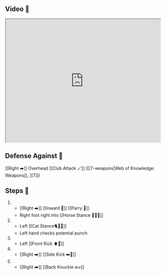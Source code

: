 ## Video 🎥

<iframe src="https://www.youtube.com/embed/TF0fgz7zemw?start=29&end=300" width="100%" height="400"></iframe>

## Defense Against 🤺

[[Right ➡️]] Overhead [[Club Attack 🪄]] ([[7-weapons|Web of Knowledge: Weapons]], [[7]])

## Steps 👣

1. - [[Right ➡️]] [[Inward 🔽]] [[Parry 🤺]] 
    - Right foot right into [[Horse Stance 🏇🧍‍♂️]]
2. - Left [[Cat Stance🐈🧍‍♂️]]
    - Left hand checks potential punch
3. - Left [[Front Kick ⬆️🦵]]
4. - [[Right ➡️]] [[Side Kick ➡️🦵]]
5. - [[Right ➡️]] [[Back Knuckle 🔙✊]]

